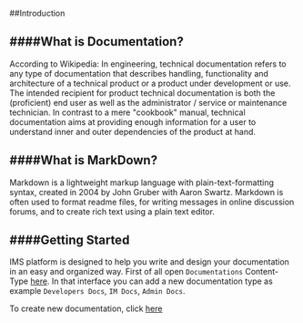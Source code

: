 ##Introduction

####What is Documentation?
--------------
According to Wikipedia: In engineering, technical documentation refers to any type of documentation that describes handling, functionality and architecture of a technical product or a product under development or use. The intended recipient for product technical documentation is both the (proficient) end user as well as the administrator / service or maintenance technician. In contrast to a mere "cookbook" manual, technical documentation aims at providing enough information for a user to understand inner and outer dependencies of the product at hand.


####What is MarkDown?
---------------
Markdown is a lightweight markup language with plain-text-formatting syntax, created in 2004 by John Gruber with Aaron Swartz. Markdown is often used to format readme files, for writing messages in online discussion forums, and to create rich text using a plain text editor.

####Getting Started
--------------
IMS platform is designed to help you write and design your documentation in an easy and organized way. First of all open `Documentations` Content-Type [here](/documentations). In that interface you can add a new documentation type as example `Developers Docs`, `IM Docs`, `Admin Docs`.

To create new documentation, click [here](/${DOCNAME}/writing_docs/create_new_doc)



